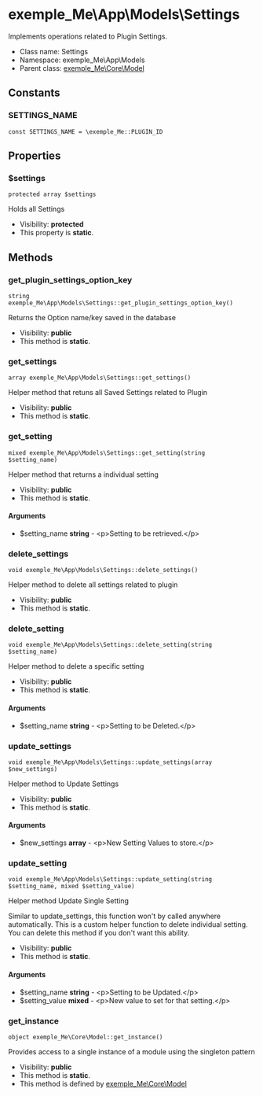 exemple_Me\App\Models\Settings
===============

Implements operations related to Plugin Settings.




* Class name: Settings
* Namespace: exemple_Me\App\Models
* Parent class: [exemple_Me\Core\Model](exemple_Me-Core-Model.md)



Constants
----------


### SETTINGS_NAME

    const SETTINGS_NAME = \exemple_Me::PLUGIN_ID





Properties
----------


### $settings

    protected array $settings

Holds all Settings



* Visibility: **protected**
* This property is **static**.


Methods
-------


### get_plugin_settings_option_key

    string exemple_Me\App\Models\Settings::get_plugin_settings_option_key()

Returns the Option name/key saved in the database



* Visibility: **public**
* This method is **static**.




### get_settings

    array exemple_Me\App\Models\Settings::get_settings()

Helper method that retuns all Saved Settings related to Plugin



* Visibility: **public**
* This method is **static**.




### get_setting

    mixed exemple_Me\App\Models\Settings::get_setting(string $setting_name)

Helper method that returns a individual setting



* Visibility: **public**
* This method is **static**.


#### Arguments
* $setting_name **string** - &lt;p&gt;Setting to be retrieved.&lt;/p&gt;



### delete_settings

    void exemple_Me\App\Models\Settings::delete_settings()

Helper method to delete all settings related to plugin



* Visibility: **public**
* This method is **static**.




### delete_setting

    void exemple_Me\App\Models\Settings::delete_setting(string $setting_name)

Helper method to delete a specific setting



* Visibility: **public**
* This method is **static**.


#### Arguments
* $setting_name **string** - &lt;p&gt;Setting to be Deleted.&lt;/p&gt;



### update_settings

    void exemple_Me\App\Models\Settings::update_settings(array $new_settings)

Helper method to Update Settings



* Visibility: **public**
* This method is **static**.


#### Arguments
* $new_settings **array** - &lt;p&gt;New Setting Values to store.&lt;/p&gt;



### update_setting

    void exemple_Me\App\Models\Settings::update_setting(string $setting_name, mixed $setting_value)

Helper method Update Single Setting

Similar to update_settings, this function won't by called anywhere automatically.
This is a custom helper function to delete individual setting. You can
delete this method if you don't want this ability.

* Visibility: **public**
* This method is **static**.


#### Arguments
* $setting_name **string** - &lt;p&gt;Setting to be Updated.&lt;/p&gt;
* $setting_value **mixed** - &lt;p&gt;New value to set for that setting.&lt;/p&gt;



### get_instance

    object exemple_Me\Core\Model::get_instance()

Provides access to a single instance of a module using the singleton pattern



* Visibility: **public**
* This method is **static**.
* This method is defined by [exemple_Me\Core\Model](exemple_Me-Core-Model.md)



